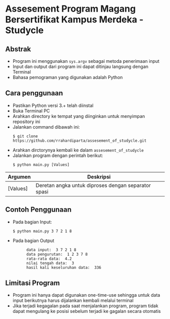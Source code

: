 # Assesement Program Magang Bersertifikat Kampus Merdeka - Studycle
## Abstrak

* Program ini menggunakan ``` sys.argv ``` sebagai metoda penerimaan input
* Input dan output dari program ini dapat ditinjau langsung dengan Terminal
* Bahasa pemograman yang digunakan adalah Python

## Cara penggunaan

* Pastikan Python versi 3.+ telah diinstal
* Buka Terminal PC
* Arahkan directory ke tempat yang diinginkan untuk menyimpan repository ini
* Jalankan command dibawah ini:
  ```
  $ git clone https://github.com/rrahardiparta/assesement_of_studycle.git
  ```
* Arahkan dirctorynya kembali ke dalam ``` assesement_of_studycle ```
* Jalankan program dengan perintah berikut:
  ```
  $ python main.py [Values]
  ```
| Argumen | Deskripsi |
| --- | --- |
| [Values] | Deretan angka untuk diproses dengan separator spasi |

## Contoh Penggunaan

* Pada bagian Input:
  ```
  $ python main.py 3 7 2 1 8
  ```

* Pada bagian Output
  ```
        data input:  3 7 2 1 8
        data pengurutan:  1 2 3 7 8
        rata-rata data:  4.2
        nilai tengah data:  3
        hasil kali keseluruhan data:  336

  ```

## Limitasi Program

* Program ini hanya dapat digunakan one-time-use sehingga untuk data input berikutnya harus dijalankan kembali melalui terminal
* Jika terjadi kegagalan pada saat menjalankan program, program tidak dapat mengulang ke posisi sebelum terjadi ke gagalan secara otomatis




